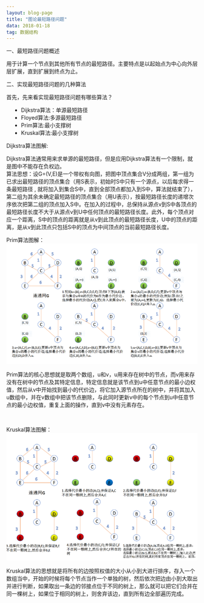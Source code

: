 ```yaml
---
layout: blog-page
title: "图论最短路径问题"
data: 2018-01-18
tag: 数据结构
---
```

<p class="h1">一、最短路径问题概述</p>
用于计算一个节点到其他所有节点的最短路径。主要特点是以起始点为中心向外层层扩展，直到扩展到终点为止。
<br>
<p class="h1">二、实现最短路径问题的几种算法</p>

首先，先来看实现最短路径问题有哪些算法？<br>
<ul style="margin-left:15px">
<li>Dijkstra算法：单源最短路径</li>
<li>Floyed算法:多源最短路径</li>
<li>Prim算法:最小支撑树</li>
<li>Kruskal算法:最小支撑树</li>
</ul>

<p class="h3">Dijkstra算法图解:</h3>
<p>Dijkstra算法通常用来求单源的最短路径，但是应用Dijkstra算法有一个限制，就是图中不能存在负权边。<br>
算法思想：设G=(V,E)是一个带权有向图，把图中顶点集合V分成两组，第一组为已求出最短路径的顶点集合（用S表示，初始时S中只有一个源点，以后每求得一条最短路径 , 就将加入到集合S中，直到全部顶点都加入到S中，算法就结束了），第二组为其余未确定最短路径的顶点集合（用U表示），按最短路径长度的递增次序依次把第二组的顶点加入S中。在加入的过程中，总保持从源点v到S中各顶点的最短路径长度不大于从源点v到U中任何顶点的最短路径长度。此外，每个顶点对应一个距离，S中的顶点的距离就是从v到此顶点的最短路径长度，U中的顶点的距离，是从v到此顶点只包括S中的顶点为中间顶点的当前最短路径长度。</p>
<p class="h3">Prim算法图解：</h3>
<img src="/assets/Prim算法图解.png">
<p>Prim算法的核心思想就是取两个数组，u和v，u用来存在树中的节点，而v用来存没有在树中的节点及其特定信息，特定信息就是该节点到u中任意节点的最小边权值，然后从v中开始找到最小的代价边，将它加入源节点所在的树中，并将其加入u数组中，并在v数组中把该节点删除，与此同时更新v中的每个节点到u中任意节点的最小边权值，重复上面的操作，直到v中没有元素存在。</p>
<br>
<p class="h3">Kruskal算法图解：</h3>
<img src="/assets/Kruskal算法图解.png">
<p>Kruskal算法的思想就是将所有的边按照权值的大小从小到大进行排序，存入一个数组当中，开始的时候将每个节点当作一个单独的树，然后依次把边由小到大取出并进行判断，如果取出一条边的邻接点位于不同的树上，那么就可以把它们合并在同一棵树上，如果位于相同的树上，则舍弃该边，直到所有边全部遍历完成。</p>